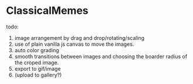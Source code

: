 # ClassicalMemes

todo:
1. image arrangement by drag and drop/rotating/scaling
2. use of plain vanilla js canvas to move the images.
3. auto color grading
4. smooth transitions between images and choosing the boarder radius of the croped image.
5. export to gif/image
6. (upload to gallery?)
